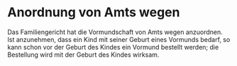 # Anordnung von Amts wegen

Das Familiengericht hat die Vormundschaft von Amts wegen anzuordnen. Ist anzunehmen, dass ein Kind mit seiner Geburt eines Vormunds bedarf, so kann schon vor der Geburt des Kindes ein Vormund bestellt werden; die Bestellung wird mit der Geburt des Kindes wirksam.